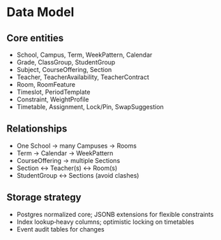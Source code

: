 # Data Model

## Core entities

- School, Campus, Term, WeekPattern, Calendar
- Grade, ClassGroup, StudentGroup
- Subject, CourseOffering, Section
- Teacher, TeacherAvailability, TeacherContract
- Room, RoomFeature
- Timeslot, PeriodTemplate
- Constraint, WeightProfile
- Timetable, Assignment, Lock/Pin, SwapSuggestion

## Relationships

- One School → many Campuses → Rooms
- Term → Calendar → WeekPattern
- CourseOffering → multiple Sections
- Section ↔ Teacher(s) ↔ Room(s)
- StudentGroup ↔ Sections (avoid clashes)

## Storage strategy

- Postgres normalized core; JSONB extensions for flexible constraints
- Index lookup‑heavy columns; optimistic locking on timetables
- Event audit tables for changes

